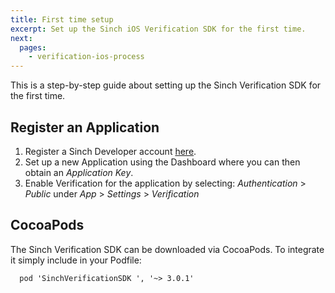```yaml
---
title: First time setup
excerpt: Set up the Sinch iOS Verification SDK for the first time.
next:
  pages:
    - verification-ios-process
---
```

This is a step-by-step guide about setting up the Sinch Verification SDK for the first time.

## Register an Application

1.  Register a Sinch Developer account [here](https://portal.sinch.com/#/signup).
2.  Set up a new Application using the Dashboard where you can then obtain an *Application Key*.
3.  Enable Verification for the application by selecting: *Authentication* \> *Public* under *App* \> *Settings* \> *Verification*

## CocoaPods

The Sinch Verification SDK can be downloaded via CocoaPods. To integrate it simply include in your Podfile:

```
  pod 'SinchVerificationSDK ', '~> 3.0.1'
```
